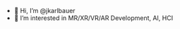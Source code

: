 - 👋 Hi, I’m @jkarlbauer
- 👀 I’m interested in MR/XR/VR/AR Development, AI, HCI

<!---
jkarlbauer/jkarlbauer is a ✨ special ✨ repository because its `README.md` (this file) appears on your GitHub profile.
You can click the Preview link to take a look at your changes.
--->
